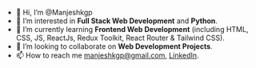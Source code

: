- 👋 Hi, I’m @Manjeshkgp
- 👀 I’m interested in <b>Full Stack Web Development</b> and <b>Python</b>.
- 🌱 I’m currently learning <b>Frontend Web Development</b> (including HTML, CSS, JS, ReactJs, Redux Toolkit, React Router & Tailwind CSS).
- 💞️ I’m looking to collaborate on <b>Web Development Projects</b>.
- 📫 How to reach me manjeshkgp@gmail.com, <a href='https://LinkedIn.com/in/manjesh-kumar-sharma/'>LinkedIn</a>.

<!---
Manjeshkgp/Manjeshkgp is a ✨ special ✨ repository because its `README.md` (this file) appears on your GitHub profile.
You can click the Preview link to take a look at your changes.
--->
